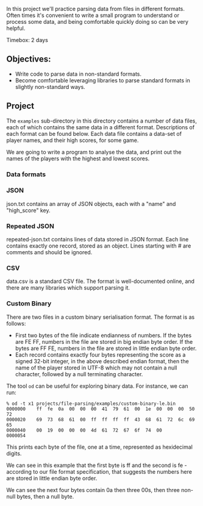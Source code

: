<!--forhugo
+++
title="File Parsing"
+++
forhugo-->

In this project we'll practice parsing data from files in different formats. Often times it's convenient to write a small program to understand or process some data, and being comfortable quickly doing so can be very helpful.

Timebox: 2 days

## Objectives:

- Write code to parse data in non-standard formats.
- Become comfortable leveraging libraries to parse standard formats in slightly non-standard ways.

## Project

The `examples` sub-directory in this directory contains a number of data files, each of which contains the same data in a different format. Descriptions of each format can be found below. Each data file contains a data-set of player names, and their high scores, for some game.

We are going to write a program to analyse the data, and print out the names of the players with the highest and lowest scores.

### Data formats

### JSON

json.txt contains an array of JSON objects, each with a "name" and "high_score" key.

### Repeated JSON

repeated-json.txt contains lines of data stored in JSON format. Each line contains exactly one record, stored as an object. Lines starting with # are comments and should be ignored.

### CSV

data.csv is a standard CSV file. The format is well-documented online, and there are many libraries which support parsing it.

### Custom Binary

There are two files in a custom binary serialisation format. The format is as follows:
* First two bytes of the file indicate endianness of numbers. If the bytes are FE FF, numbers in the file are stored in big endian byte order. If the bytes are FF FE, numbers in the file are stored in little endian byte order.
* Each record contains exactly four bytes representing the score as a signed 32-bit integer, in the above described endian format, then the name of the player stored in UTF-8 which may not contain a null character, followed by a null terminating character.

The tool `od` can be useful for exploring binary data. For instance, we can run:

```console
% od -t x1 projects/file-parsing/examples/custom-binary-le.bin
0000000    ff  fe  0a  00  00  00  41  79  61  00  1e  00  00  00  50  72
0000020    69  73  68  61  00  ff  ff  ff  ff  43  68  61  72  6c  69  65
0000040    00  19  00  00  00  4d  61  72  67  6f  74  00                
0000054
```

This prints each byte of the file, one at a time, represented as hexidecimal digits.

We can see in this example that the first byte is ff and the second is fe - according to our file format specification, that suggests the numbers here are stored in little endian byte order.

We can see the next four bytes contain 0a then three 00s, then three non-null bytes, then a null byte.
